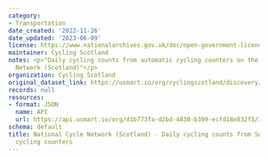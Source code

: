```yaml
---
category:
- Transportation
date_created: '2022-11-26'
date_updated: '2023-06-09'
license: https://www.nationalarchives.gov.uk/doc/open-government-licence/version/3/
maintainer: Cycling Scotland
notes: <p>"Daily cycling counts from automatic cycling counters on the National Cycle
  Network (Scotland)"</p>
organization: Cycling Scotland
original_dataset_link: https://usmart.io/org/cyclingscotland/discovery/discovery-view-detail/b52df6e9-ae06-4f17-b12e-fac59b1ccca3
records: null
resources:
- format: JSON
  name: API
  url: https://api.usmart.io/org/d1b773fa-d2bd-4830-b399-ecfd18e832f3/3fa86bc7-dde8-4b79-ba78-5873e79ab4d8/1/urql
schema: default
title: National Cycle Network (Scotland) - Daily cycling counts from Sustrans' automatic
  cycling counters
---
```

